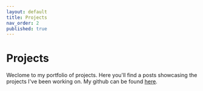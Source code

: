 ```yaml
---
layout: default
title: Projects
nav_order: 2
published: true
---
```


# Projects

Weclome to my portfolio of projects. Here you'll find a posts showcasing the projects I've been working on.
My github can be found [here](https://github.com/benbardev).